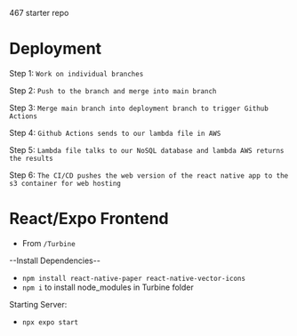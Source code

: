 467 starter repo

# Deployment

Step 1: `Work on individual branches`

Step 2: `Push to the branch and merge into main branch`

Step 3: `Merge main branch into deployment branch to trigger Github Actions`

Step 4: `Github Actions sends to our lambda file in AWS`

Step 5: `Lambda file talks to our NoSQL database and lambda AWS returns the results`

Step 6: `The CI/CD pushes the web version of the react native app to the s3 container for web hosting`

# React/Expo Frontend

- From `/Turbine`

--Install Dependencies--

- `npm install react-native-paper react-native-vector-icons`
- `npm i` to install node_modules in Turbine folder

Starting Server:

- `npx expo start`
